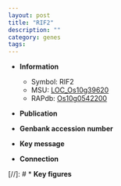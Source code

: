 ```yaml
---
layout: post
title: "RIF2"
description: ""
category: genes
tags: 
---
```


* **Information**  
    + Symbol: RIF2  
    + MSU: [LOC_Os10g39620](http://rice.uga.edu/cgi-bin/ORF_infopage.cgi?orf=LOC_Os10g39620)  
    + RAPdb: [Os10g0542200](http://rapdb.dna.affrc.go.jp/viewer/gbrowse_details/irgsp1?name=Os10g0542200)  

* **Publication**  

* **Genbank accession number**  

* **Key message**  

* **Connection**  

[//]: # * **Key figures**  


